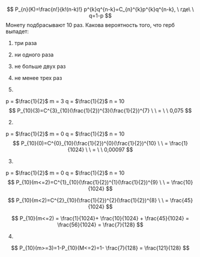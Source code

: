 $$
P_{n}(K)=\frac{n!}{k!(n-k)!} p^{k}q^{n-k}=C_{n}^{k}p^{k}q^{n-k}, \ где\ \ q=1-p
$$
Монету подбрасывают 10 раз. Какова вероятность того, что герб выпадет: 
1) три раза 
2) ни одного раза  
3) не больше двух раз 
4) не менее трех раз

1)
p = $\frac{1}{2}$
m = $3$
q = $\frac{1}{2}$
n = $10$
$$
P_{10}(3)=C^{3}_{10}(\frac{1}{2})^{3}(\frac{1}{2})^{7} \ \ = \ \ 0,075
$$

2)
p = $\frac{1}{2}$
m = $0$
q = $\frac{1}{2}$
n = $10$
$$
P_{10}(0)=C^{0}_{10}(\frac{1}{2})^{0}(\frac{1}{2})^{10} \ \ = \frac{1}{1024} \ \ = \ \ 0,00097
$$

3)
p = $\frac{1}{2}$
m = $0$
q = $\frac{1}{2}$
n = $10$
$$
P_{10}(m<=2)=C^{1}_{10}(\frac{1}{2})^{1}(\frac{1}{2})^{9} \ \ = \frac{10}{1024}
$$

$$
P_{10}(m<2)=C^{2}_{10}(\frac{1}{2})^{2}(\frac{1}{2})^{8} \ \ = \frac{45}{1024}
$$

$$
P_{10}(m<=2) = \frac{1}{1024}+ \frac{10}{1024} + \frac{45}{1024} = \frac{56}{1024} = \frac{7}{128}
$$

4)
$$
P_{10}(m>=3)=1-P_{10}(M<=2)=1- \frac{7}{128} = \frac{121}{128}
$$

